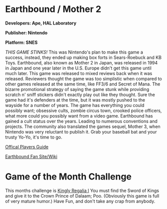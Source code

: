 # Earthbound / Mother 2

**Developers: 	Ape, HAL Laboratory**

**Publisher: Nintendo**

**Platform: SNES**

*THIS GAME STINKS!* This was Nintendo's plan to make this game a success, instead, they ended up making box forts in Sears-Roebuck and KB Toys. Earthbound, also known as Mother 2 in Japan, was released in 1994 in Japan and one year later in the U.S. Europe didn't get this game until much later. This game was released to mixed reviews back when it was released. Reviewers thought the game was too simplistic when compared to other games released at the same time, like FF3/6 and Secret of Mana. The bizarre promotional strategy of saying the game stunk while providing scratch n' sniff stickers didn't exactly play out like they thought. Sure the game had it's defenders at the time, but it was mostly pushed to the wayside for a number of years. The game has everything you could possibly want; obsessive cults, zombie circus town, crooked police officers, what more could you possibly want from a video game. Earthbound has gained a cult status over the years. Leading to numerous conventions and projects. The community also translated the games sequel, Mother 3, when Nintendo was very reluctant to publish it. Grab your baseball bat and your trusty Yo-Yo, it's time to go.

[Offical Players Guide](https://archive.org/stream/Nintendo_Players_Guide_SNES_Earthbound_1995#page/n0/mode/2up)

[Earthbound Fan Site/Wiki](http://starmen.net/mother2/)

# Game of the Month Challenge

This months challenge is [Kingly Regalia I](http://retroachievements.org/Achievement/13463) You must find the Sword of Kings and give it to the Crown Prince of Dalaam; Poo. (Obviously this game is full of very mature humor.) Have Fun, and don't take any crap from anybody.






